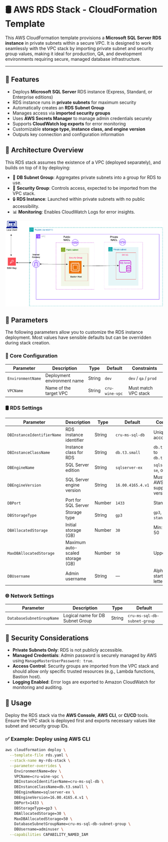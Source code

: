# 🛢️ AWS RDS Stack - CloudFormation Template

This AWS CloudFormation template provisions a **Microsoft SQL Server RDS instance** in private subnets within a secure VPC. It is designed to work seamlessly with the VPC stack by importing private subnet and security group values, making it ideal for production, QA, and development environments requiring secure, managed database infrastructure.

---

## 📌 Features

- Deploys **Microsoft SQL Server** RDS instance (Express, Standard, or Enterprise editions)
- RDS instance runs in **private subnets** for maximum security
- Automatically creates an **RDS Subnet Group**
- Manages access via **imported security groups**
- Uses **AWS Secrets Manager** to manage admin credentials securely
- Supports **CloudWatch log exports** for error monitoring
- Customizable **storage type, instance class, and engine version**
- Outputs key connection and configuration information

## 🧭 Architecture Overview
This RDS stack assumes the existence of a VPC (deployed separately), and builds on top of it by deploying:
- 🧱 **DB Subnet Group**: Aggregates private subnets into a group for RDS to use.
- 🔐 **Security Group**: Controls access, expected to be imported from the VPC stack.
- 🔒 **RDS Instance**: Launched within private subnets with no public accessibility.
- 📊 **Monitoring**: Enables CloudWatch Logs for error insights.

![VPC Architecture](../architecture-diagram/BastionHost.drawio.png)

## 📝 Parameters

The following parameters allow you to customize the RDS instance deployment. Most values have sensible defaults but can be overridden during stack creation.

### 🔧 Core Configuration

| Parameter          | Description                      | Type     | Default         | Constraints              |
|--------------------|----------------------------------|----------|-----------------|--------------------------|
| `EnvironmentName`  | Deployment environment name       | String   | `dev`           | `dev` / `qa` / `prod`    |
| `VPCName`          | Name of the target VPC            | String   | `cru-wine-vpc`  | Must match VPC stack     |

### 🛢️ RDS Settings

| Parameter                | Description                          | Type     | Default             | Constraints                        |
|--------------------------|--------------------------------------|----------|---------------------|------------------------------------|
| `DBInstanceIdentifierName` | RDS instance identifier            | String   | `cru-ms-sql-db`     | Unique within account              |
| `DBInstanceClassName`     | Instance class for RDS              | String   | `db.t3.small`       | `db.t3.micro` to `db.t3.2xlarge`   |
| `DBEngineName`            | SQL Server edition                  | String   | `sqlserver-ex`      | `sqlserver-ex`, `se`, or `ee`      |
| `DBEngineVersion`         | SQL Server engine version           | String   | `16.00.4165.4.v1`   | Must match AWS-supported versions  |
| `DBPort`                  | Port for SQL Server                 | Number   | `1433`              | Standard port                      |
| `DBStorageType`           | Storage type                        | String   | `gp3`               | `gp3`, `gp2`, `standard`           |
| `DBAllocatedStorage`      | Initial storage (GB)                | Number   | `30`                | Min: 20, Max: 50                   |
| `MaxDBAllocatedStorage`   | Maximum auto-scaled storage (GB)    | Number   | `50`                | Upper bound                        |
| `DBUsername`              | Admin username                      | String   | —                   | Alphanumeric, starts with a letter |

### 🌐 Network Settings

| Parameter                 | Description                          | Type     | Default                          |
|---------------------------|--------------------------------------|----------|----------------------------------|
| `DatabaseSubnetGroupName` | Logical name for DB Subnet Group     | String   | `cru-ms-sql-db-subnet-group`     |

## 🔐 Security Considerations
- **Private Subnets Only**: RDS is not publicly accessible.
- **Managed Credentials**: Admin password is securely managed by AWS using `ManageMasterUserPassword: true`.
- **Access Control**: Security groups are imported from the VPC stack and should allow only specific trusted resources (e.g., Lambda functions, Bastion host).
- **Logging Enabled**: Error logs are exported to Amazon CloudWatch for monitoring and auditing.

## 🚀 Usage
Deploy the RDS stack via the **AWS Console**, **AWS CLI**, or **CI/CD** tools. Ensure the VPC stack is deployed first and exports necessary values like subnet and security group IDs.

### ✅ Example: Deploy using AWS CLI

```bash
aws cloudformation deploy \
  --template-file rds.yaml \
  --stack-name my-rds-stack \
  --parameter-overrides \
    EnvironmentName=dev \
    VPCName=cru-wine-vpc \
    DBInstanceIdentifierName=cru-ms-sql-db \
    DBInstanceClassName=db.t3.small \
    DBEngineName=sqlserver-ex \
    DBEngineVersion=16.00.4165.4.v1 \
    DBPort=1433 \
    DBStorageType=gp3 \
    DBAllocatedStorage=30 \
    MaxDBAllocatedStorage=50 \
    DatabaseSubnetGroupName=cru-ms-sql-db-subnet-group \
    DBUsername=adminuser \
  --capabilities CAPABILITY_NAMED_IAM
